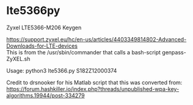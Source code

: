 # lte5366py
Zyxel LTE5366-M206 Keygen

https://support.zyxel.eu/hc/en-us/articles/4403349814802-Advanced-Downloads-for-LTE-devices \
This is from the /usr/sbin/commander that calls a bash-script genpass-ZyXEL.sh

Usage: python3 lte5366.py S182Z12000374

Credit to drsnooker for his Matlab script that this was converted from: https://forum.hashkiller.io/index.php?threads/unpublished-wpa-key-algorithms.19944/post-334279
